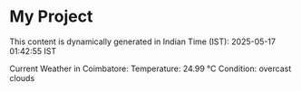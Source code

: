 # My Project

This content is dynamically generated in Indian Time (IST): 2025-05-17 01:42:55 IST


Current Weather in Coimbatore:
Temperature: 24.99 °C
Condition: overcast clouds
